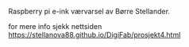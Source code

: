 Raspberry pi e-ink værvarsel av Børre Stellander.

for mere info sjekk nettsiden https://stellanova88.github.io/DigiFab/prosjekt4.html